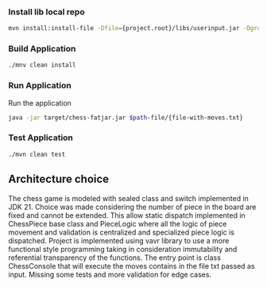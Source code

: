 ### Install lib local repo
```bash
mvn install:install-file -Dfile={project.root}/libs/userinput.jar -DgroupId=com.whitegaming -DartifactId=userinput -Dversion=1.0 -Dpackaging=jar
```
### Build Application
```bash
./mnv clean install
```
### Run Application
Run the application
```bash
java -jar target/chess-fatjar.jar $path-file/{file-with-moves.txt}
```
### Test Application
```bash
./mvn clean test
```


## Architecture choice

The chess game is modeled with sealed class and switch implemented in JDK 21. Choice was made considering the number of piece 
in the board are fixed and cannot be extended. This allow static dispatch implemented in ChessPiece base class and PieceLogic 
where all the logic of piece movement and validation is centralized and specialized piece logic is dispatched. Project
is implemented using vavr library to use a more functional style programming taking in consideration immutability and
referential transparency of the functions. 
The entry point is class ChessConsole that will execute the moves contains in the file txt
passed as input. 
Missing some tests and more validation for edge cases. 